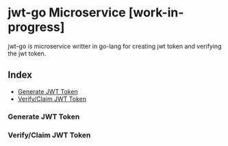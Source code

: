 # jwt-go Microservice [work-in-progress]
jwt-go is microservice writter in go-lang for creating jwt token and verifying the jwt token.

## Index

* [Generate JWT Token](#genJWT)
* [Verify/Claim JWT Token](#verifyJWT)

### Generate JWT Token


### Verify/Claim JWT Token
